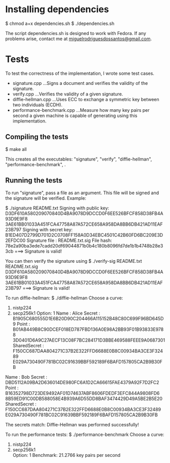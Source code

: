 # Installing dependencies

$ chmod a+x dependencies.sh 
$ ./dependencies.sh

The script dependencies.sh is designed to work with Fedora.
If any problems arise, contact me at miguelrodriguesdossantos@gmail.com.

# Tests

To test the correctness of the implementation, I wrote some test cases.

* signature.cpp
...Signs a document and verifies the validity of the signature.
* verify.cpp
...Verifies the validity of a given signature.
* diffie-hellman.cpp
...Uses ECC to exchange a symmetric key between two individuals (ECDH).
* performance-benchmark.cpp
...Measure how many key pairs per second a given machine is capable of generating using this implementation.

## Compiling the tests

$ make all

This creates all the executables: "signature", "verify", "diffie-hellman", "performance-benchmark", .

## Running the tests

To run "signature", pass a file as an argument.
This file will be signed and the signature will be verified.
Example:

$ ./signature README.txt 
Signing with public key: D3DF610A580209070840D4BA9078D9DCCD0F6EE526BFCF858D38FB4A93D9E9F8 3AE61BB01033A451FCA47758A87A572CE658A958DA8BB6DB421AD11EAF23B797
Signing with secret key: B1ED407D2799D701D2C0708FF158A0D34EBC4501C42B60FD6BC209E3D2EFDC00
Signature file         : README.txt.sig
File hash: 78e2a90ba3ede7cadd20df69044871b0b4c180b8096fd7de1b1b4748b28e33cb
===> Signature is valid!

You can then verify the signature using
$ ./verify-sig README.txt README.txt.sig D3DF610A580209070840D4BA9078D9DCCD0F6EE526BFCF858D38FB4A93D9E9F8 3AE61BB01033A451FCA47758A87A572CE658A958DA8BB6DB421AD11EAF23B797
===> Signature is valid!

To run diffie-hellman:
$ ./diffie-hellman 
Choose a curve: 
1) nistp224 
2) secp256k1 
Option: 1
Name         : Alice
Secret       : B1905C680555D1E6B20D90C204466A115152B48C80C699F96BD645D9
Point        : B01AB449B8C90DCEF018ED787FBD136A0E98A2BB93F01B93833E9788 3D0401D6A9C27AECF13C08F7BC284171D3BBE469588FEEE9A0687301
SharedSecret : F150CC687DAA804271C37B2E322FFD6688E0B8C00934BA3CE3F32489 E029A730490F781BC02C91639BBF592189F6BAFD157805CA2B9B30FB

Name         : Bob
Secret       : DBD5112A09BA2D636014DE980FC6A1D2CA66615FAE4379A92F7D2FC2
Point        : B16352798D723DE9492AF01D74637ABF8606FDEDF3EFC844A9808FD6 8B59ED91C00DB588058E4B939A6D55DD8BAF3474429D49A5BE2B5E20
SharedSecret : F150CC687DAA804271C37B2E322FFD6688E0B8C00934BA3CE3F32489 E029A730490F781BC02C91639BBF592189F6BAFD157805CA2B9B30FB

The secrets match: Diffie-Hellman was performed successfully!

To run the performance tests:
$ ./performance-benchmark 
Choose a curve: 
1) nistp224     
2) secp256k1    
Option: 1
Benchmark: 21.2766 key pairs per second
